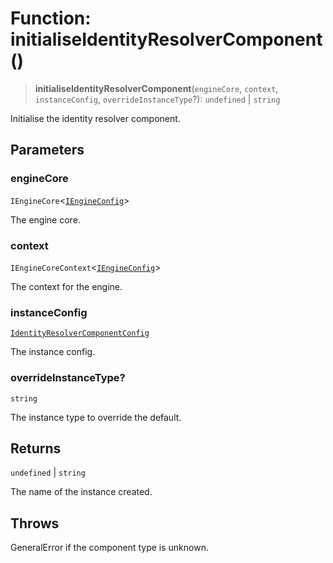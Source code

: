 # Function: initialiseIdentityResolverComponent()

> **initialiseIdentityResolverComponent**(`engineCore`, `context`, `instanceConfig`, `overrideInstanceType`?): `undefined` \| `string`

Initialise the identity resolver component.

## Parameters

### engineCore

`IEngineCore`\<[`IEngineConfig`](../interfaces/IEngineConfig.md)\>

The engine core.

### context

`IEngineCoreContext`\<[`IEngineConfig`](../interfaces/IEngineConfig.md)\>

The context for the engine.

### instanceConfig

[`IdentityResolverComponentConfig`](../type-aliases/IdentityResolverComponentConfig.md)

The instance config.

### overrideInstanceType?

`string`

The instance type to override the default.

## Returns

`undefined` \| `string`

The name of the instance created.

## Throws

GeneralError if the component type is unknown.
